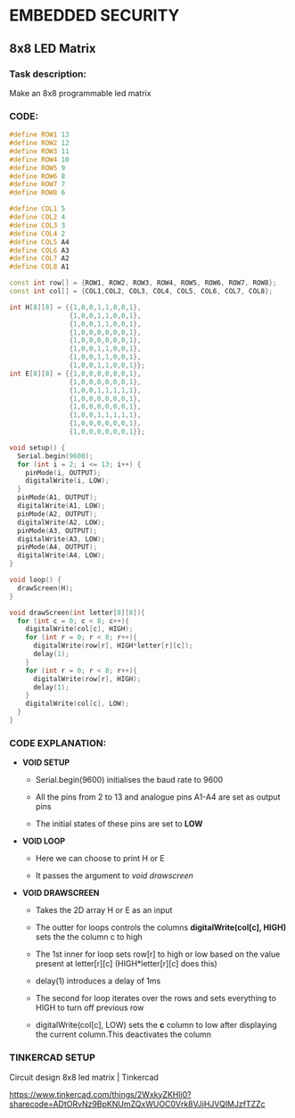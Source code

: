 # EMBEDDED SECURITY

## 8x8 LED Matrix

### Task description:

Make an 8x8 programmable led matrix

### CODE:

```cpp
#define ROW1 13
#define ROW2 12
#define ROW3 11
#define ROW4 10
#define ROW5 9
#define ROW6 8
#define ROW7 7
#define ROW8 6

#define COL1 5
#define COL2 4
#define COL3 3
#define COL4 2
#define COL5 A4
#define COL6 A3
#define COL7 A2
#define COL8 A1

const int row[] = {ROW1, ROW2, ROW3, ROW4, ROW5, ROW6, ROW7, ROW8};
const int col[] = {COL1,COL2, COL3, COL4, COL5, COL6, COL7, COL8};

int H[8][8] = {{1,0,0,1,1,0,0,1},
               {1,0,0,1,1,0,0,1},
               {1,0,0,1,1,0,0,1},
               {1,0,0,0,0,0,0,1},
               {1,0,0,0,0,0,0,1},
               {1,0,0,1,1,0,0,1},
               {1,0,0,1,1,0,0,1},
               {1,0,0,1,1,0,0,1}};
int E[8][8] = {{1,0,0,0,0,0,0,1},
               {1,0,0,0,0,0,0,1},
               {1,0,0,1,1,1,1,1},
               {1,0,0,0,0,0,0,1},
               {1,0,0,0,0,0,0,1},
               {1,0,0,1,1,1,1,1},
               {1,0,0,0,0,0,0,1},
               {1,0,0,0,0,0,0,1}};

void setup() {
  Serial.begin(9600);
  for (int i = 2; i <= 13; i++) {
    pinMode(i, OUTPUT);
    digitalWrite(i, LOW);
  }
  pinMode(A1, OUTPUT);
  digitalWrite(A1, LOW);
  pinMode(A2, OUTPUT);
  digitalWrite(A2, LOW);
  pinMode(A3, OUTPUT);
  digitalWrite(A3, LOW);
  pinMode(A4, OUTPUT);
  digitalWrite(A4, LOW);
}

void loop() {
  drawScreen(H);
}

void drawScreen(int letter[8][8]){
  for (int c = 0; c < 8; c++){
    digitalWrite(col[c], HIGH);
    for (int r = 0; r < 8; r++){
      digitalWrite(row[r], HIGH*letter[r][c]);
      delay(1);
    }
    for (int r = 0; r < 8; r++){
      digitalWrite(row[r], HIGH);
      delay(1);
    }
    digitalWrite(col[c], LOW);
  }
}
```

### CODE EXPLANATION:

- **VOID SETUP**    
  
  - Serial.begin(9600) initialises the baud rate to 9600
  
  - All the pins from 2 to 13 and analogue pins A1-A4 are set as output pins
  
  - The initial states of these pins are set to **LOW**

- **VOID LOOP**
  
  - Here we can choose to print H or E 
  
  - It passes the argument to *void drawscreen*

- **VOID DRAWSCREEN**
  
  - Takes the 2D array H or E as an input
  
  - The outter for loops controls the columns **digitalWrite(col[c], HIGH)**  sets the the column c to high
  
  - The 1st inner for loop sets row[r] to high or low based on the value present at letter[r][c] (HIGH*letter[r][c] does this)
  
  - delay(1) introduces a delay of 1ms
  
  - The second for loop iterates over the rows and sets everything to HIGH to turn off previous row
  
  - digitalWrite(col[c], LOW) sets the **c** column to low after displaying the current column.This deactivates the column

### TINKERCAD SETUP

Circuit design 8x8 led matrix | Tinkercad

https://www.tinkercad.com/things/2WxkyZKHli0?sharecode=ADtORvNz9BpKNUmZQxWUOC0Vrk8VJjHJVQlMJzfTZZc


